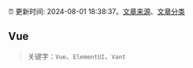 :alarm_clock: 更新时间: 2024-08-01 18:38:37。[文章来源](/README.md)、[文章分类](/TAGS.md)

## Vue


> 关键字：`Vue`、`ElementUI`、`Vant`



